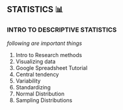 ## STATISTICS :bar_chart:

### INTRO TO DESCRIPTIVE STATISTICS

*following are important things*
1. Intro to Research methods
2. Visualizing data
3. Google Spreadsheet Tutorial
4. Central tendency
5. Variability
6. Standardizing
7. Normal Distribution
8. Sampling Distributions

